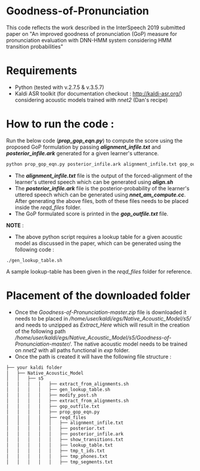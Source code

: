 # Goodness-of-Pronunciation
This code reflects the work described in the InterSpeech 2019 submitted paper on "An improved goodness of pronunciation (GoP) measure for pronunciation evaluation with DNN-HMM system considering HMM transition probabilities"

# Requirements
* Python (tested with v.2.7.5 & v.3.5.7)
* Kaldi ASR toolkit (for documentation checkout : http://kaldi-asr.org/) considering acoustic models trained with _nnet2_ (Dan's recipe)

# How to run the code : 
Run the below code (**_prop_gop_eqn.py_**) to compute the score using the proposed GoP formulation by passing **_alignment_infile.txt_** and **_posterior_infile.ark_** generated for a given learner's utterance. 
```python
python prop_gop_eqn.py posterior_infile.ark alignment_infile.txt gop_outfile.txt
```
* The **_alignment_infile.txt_** file is the output of the forced-alignment of the learner's uttered speech which can be generated using **_align.sh_**
* The **_posterior_infile.ark_** file is the posterior-probability of the learner's uttered speech which can be generated using **_nnet_am_compute.cc_**. After generating the above files, both of these files needs to be placed inside the _reqd_files_ folder.
* The GoP formulated score is printed in the **_gop_outfile.txt_** file.

**NOTE** :
* The above python script requires a lookup table for a given acoustic model as discussed in the paper, which can be generated using the following code :
```shell
./gen_lookup_table.sh
```
A sample lookup-table has been given in the _reqd_files_ folder for reference.

# Placement of the downloaded folder
* Once the _Goodness-of-Pronunciation-master.zip_ file is downloaded it needs to be placed in _/home/user/kaldi/egs/Native_Acoustic_Model/s5/_ and needs to unzipped as _Extract_Here_ which will result in the creation of the following path _/home/user/kaldi/egs/Native_Acoustic_Model/s5/Goodness-of-Pronunciation-master/_. The native acoustic model needs to be trained on _nnet2_ with all paths functional in _exp_ folder.
* Once the path is created it will have the following file structure :
```bash
├── your kaldi folder
│   ├── Native_Acoustic_Model
│   │   ├── s5
│   │   │   │   ├── extract_from_alignments.sh
│   │   │   │   ├── gen_lookup_table.sh
│   │   │   │   ├── modify_post.sh
│   │   │   │   ├── extract_from_alignments.sh
│   │   │   │   ├── gop_outfile.txt
│   │   │   │   ├── prop_gop_eqn.py
│   │   │   │   ├── reqd_files
│   │   │   │   │   ├── alignment_infile.txt
│   │   │   │   │   ├── posterior.txt
│   │   │   │   │   ├── posterior_infile.ark
│   │   │   │   │   ├── show_transitions.txt
│   │   │   │   │   ├── lookup_table.txt
│   │   │   │   │   ├── tmp_t_ids.txt
│   │   │   │   │   ├── tmp_phones.txt
│   │   │   │   │   ├── tmp_segments.txt
```

